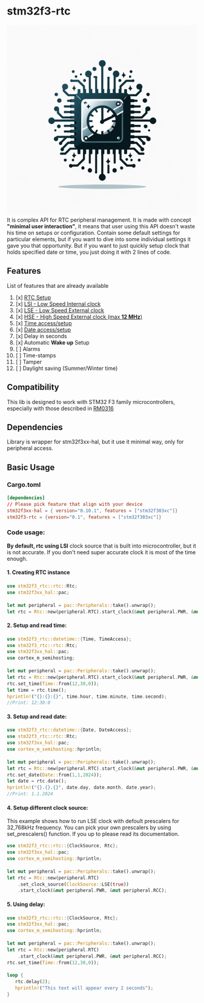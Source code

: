 # stm32f3-rtc
![](./logo.png)
It is complex API for RTC peripheral management. It is made with concept **"minimal user interaction"**,
it means that user using this API doesn't waste his time on setups or configuration. Contain some default settings 
for particular elements, but if you want to dive into some individual settings it gave you that opportunity.
But if you want to just quickly setup clock that holds specified date or time, you just doing it with 2 lines of code.

## Features
List of features that are already available 

1. [x] [RTC Setup](#1-creating-rtc-instance) 
2. [x] [LSI - Low Speed Internal clock](#4-setup-different-clock-source)
3. [x] [LSE - Low Speed External clock](#4-setup-different-clock-source)
4. [x] [HSE - High Speed External clock (max **12 MHz**)](#4-setup-different-clock-source)
5. [x] [Time access/setup](#2-setup-and-read-time)
6. [x] [Date access/setup](#3-setup-and-read-date)
7. [x] Delay in seconds
8. [x] Automatic **Wake up** Setup
9. [ ] Alarms
10. [ ] Time-stamps
11. [ ] Tamper
12. [ ] Daylight saving (Summer/Winter time)

## Compatibility
This lib is designed to work with STM32 F3 family microcontrollers, especially with 
those described in [RM0316](https://www.google.com/url?sa=t&rct=j&q=&esrc=s&source=web&cd=&ved=2ahUKEwjnjfyY1OKEAxW7QvEDHU2ABBQQFnoECBMQAQ&url=https%3A%2F%2Fwww.st.com%2Fresource%2Fen%2Freference_manual%2Frm0316-stm32f303xbcde-stm32f303x68-stm32f328x8-stm32f358xc-stm32f398xe-advanced-armbased-mcus-stmicroelectronics.pdf&usg=AOvVaw0mltpVxT-GB1zXjNXCP50O&opi=89978449)

## Dependencies
Library is wrapper for stm32f3xx-hal, but it use it minimal way, only for peripheral access.

## Basic Usage
### Cargo.toml
```toml
[dependencies]
// Please pick feature that align with your device
stm32f3xx-hal = { version="0.10.1", features = ["stm32f303xc"]}
stm32f3-rtc = {version="0.1", features = ["stm32f303xc"]}
```
### Code usage: 
**By default, rtc using LSI** clock source that is built into microcontroller, but it is not accurate.
If you don't need super accurate clock it is most of the time enough.
 #### 1. Creating RTC instance
 ```rust
 use stm32f3_rtc::rtc::Rtc;
 use stm32f3xx_hal::pac;

 let mut peripheral = pac::Peripherals::take().unwrap();
 let rtc = Rtc::new(peripheral.RTC).start_clock(&mut peripheral.PWR, &mut peripheral.RCC);
 ```

 #### 2. Setup and read time:
 ```rust
 use stm32f3_rtc::datetime::{Time, TimeAccess};
 use stm32f3_rtc::rtc::Rtc;
 use stm32f3xx_hal::pac;
 use cortex_m_semihosting;

 let mut peripheral = pac::Peripherals::take().unwrap();
 let rtc = Rtc::new(peripheral.RTC).start_clock(&mut peripheral.PWR, &mut peripheral.RCC);
 rtc.set_time(Time::from(12,30,0));
 let time = rtc.time();
 hprintln!("{}:{}:{}", time.hour, time.minute, time.second);
 //Print: 12:30:0
 ```
#### 3. Setup and read date:
 ```rust
 use stm32f3_rtc::datetime::{Date, DateAccess};
 use stm32f3_rtc::rtc::Rtc;
 use stm32f3xx_hal::pac;
use cortex_m_semihosting::hprintln;

 let mut peripheral = pac::Peripherals::take().unwrap();
 let rtc = Rtc::new(peripheral.RTC).start_clock(&mut peripheral.PWR, &mut peripheral.RCC);
 rtc.set_date(Date::from(1,1,2024));
 let date = rtc.date();
 hprintln!("{}.{}.{}", date.day, date.month, date.year);
 //Print: 1.1.2024
 ```
#### 4. Setup different clock source:
 This example shows how to run LSE clock with defoult prescalers for 32,768kHz frequency.
 You can pick your own prescalers by using set_prescalers() function. If you up to please read
 its documentation.
 ```rust
 use stm32f3_rtc::rtc::{ClockSource, Rtc};
 use stm32f3xx_hal::pac;
use cortex_m_semihosting::hprintln;

 let mut peripheral = pac::Peripherals::take().unwrap();
 let rtc = Rtc::new(peripheral.RTC)
     .set_clock_source(ClockSource::LSE(true))
     .start_clock(&mut peripheral.PWR, &mut peripheral.RCC);
 ```

#### 5. Using delay:
 ```rust
 use stm32f3_rtc::rtc::{ClockSource, Rtc};
 use stm32f3xx_hal::pac;
use cortex_m_semihosting::hprintln;

 let mut peripheral = pac::Peripherals::take().unwrap();
 let rtc = Rtc::new(peripheral.RTC)
     .start_clock(&mut peripheral.PWR, &mut peripheral.RCC);
rtc.set_time(Time::from(12,30,0));

loop {
    rtc.delay(2);
    hprintln!("This text will appear every 2 seconds");
}
 ```

